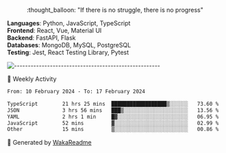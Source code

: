 <p align="center"> 
  :thought_balloon: "If there is no struggle, there is no progress"
</p>

<p align="left">
  <strong>Languages</strong>: Python, JavaScript, TypeScript<br>
  <strong>Frontend</strong>: React, Vue, Material UI<br>
  <strong>Backend</strong>: FastAPI, Flask<br>
  <strong>Databases</strong>: MongoDB, MySQL, PostgreSQL<br>
  <strong>Testing</strong>: Jest, React Testing Library, Pytest<br>
</p>

![-----------------------------------------------------](https://raw.githubusercontent.com/andreasbm/readme/master/assets/lines/vintage.png)

🎯 Weekly Activity

<!--START_SECTION:waka-->

```txt
From: 10 February 2024 - To: 17 February 2024

TypeScript        21 hrs 25 mins  ██████████████████▒░░░░░░   73.60 %
JSON              3 hrs 56 mins   ███▒░░░░░░░░░░░░░░░░░░░░░   13.56 %
YAML              2 hrs 1 min     █▓░░░░░░░░░░░░░░░░░░░░░░░   06.95 %
JavaScript        52 mins         ▓░░░░░░░░░░░░░░░░░░░░░░░░   02.99 %
Other             15 mins         ▒░░░░░░░░░░░░░░░░░░░░░░░░   00.86 %
```

<!--END_SECTION:waka-->


🚀 Generated by [WakaReadme](https://github.com/athul/waka-readme)
